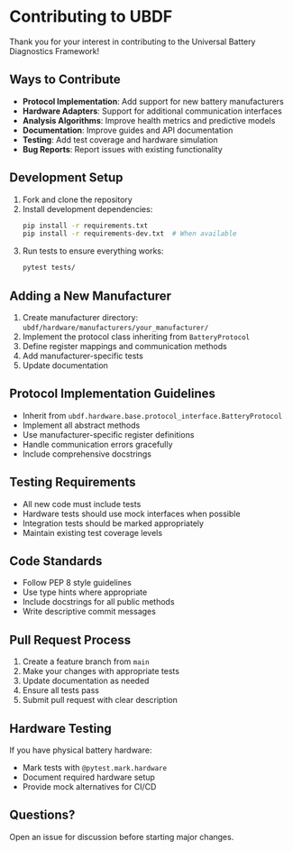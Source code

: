 # Contributing to UBDF

Thank you for your interest in contributing to the Universal Battery Diagnostics Framework!

## Ways to Contribute

- **Protocol Implementation**: Add support for new battery manufacturers
- **Hardware Adapters**: Support for additional communication interfaces
- **Analysis Algorithms**: Improve health metrics and predictive models
- **Documentation**: Improve guides and API documentation
- **Testing**: Add test coverage and hardware simulation
- **Bug Reports**: Report issues with existing functionality

## Development Setup

1. Fork and clone the repository
2. Install development dependencies:
   ```bash
   pip install -r requirements.txt
   pip install -r requirements-dev.txt  # When available
   ```
3. Run tests to ensure everything works:
   ```bash
   pytest tests/
   ```

## Adding a New Manufacturer

1. Create manufacturer directory: `ubdf/hardware/manufacturers/your_manufacturer/`
2. Implement the protocol class inheriting from `BatteryProtocol`
3. Define register mappings and communication methods
4. Add manufacturer-specific tests
5. Update documentation

## Protocol Implementation Guidelines

- Inherit from `ubdf.hardware.base.protocol_interface.BatteryProtocol`
- Implement all abstract methods
- Use manufacturer-specific register definitions
- Handle communication errors gracefully
- Include comprehensive docstrings

## Testing Requirements

- All new code must include tests
- Hardware tests should use mock interfaces when possible
- Integration tests should be marked appropriately
- Maintain existing test coverage levels

## Code Standards

- Follow PEP 8 style guidelines
- Use type hints where appropriate
- Include docstrings for all public methods
- Write descriptive commit messages

## Pull Request Process

1. Create a feature branch from `main`
2. Make your changes with appropriate tests
3. Update documentation as needed
4. Ensure all tests pass
5. Submit pull request with clear description

## Hardware Testing

If you have physical battery hardware:
- Mark tests with `@pytest.mark.hardware`
- Document required hardware setup
- Provide mock alternatives for CI/CD

## Questions?

Open an issue for discussion before starting major changes.